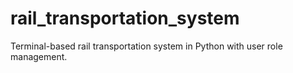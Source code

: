 # rail_transportation_system
Terminal-based rail transportation system in Python with user role management.
